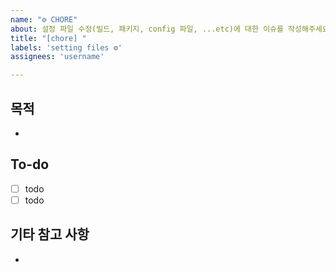 ```yaml
---
name: "⚙️ CHORE"
about: 설정 파일 수정(빌드, 패키지, config 파일, ...etc)에 대한 이슈를 작성해주세요.
title: "[chore] "
labels: 'setting files ⚙️'
assignees: 'username'

---
```

## 목적

- 

## To-do

- [ ] todo
- [ ] todo

## 기타 참고 사항

- 
